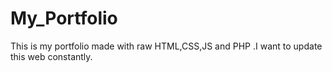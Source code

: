 # My_Portfolio
 This is my portfolio made with raw HTML,CSS,JS and PHP .I want to update this web constantly.
